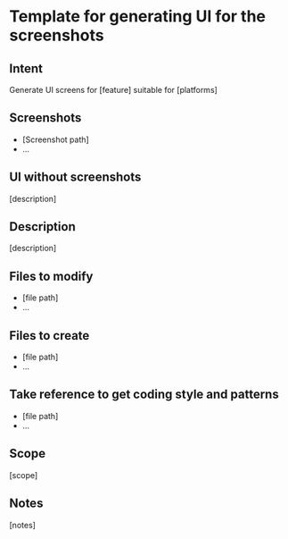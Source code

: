 # Template for generating UI for the screenshots

## Intent
Generate UI screens for [feature] suitable for [platforms]

## Screenshots
- [Screenshot path]
- ...

## UI without screenshots
[description]

## Description
[description]

## Files to modify
- [file path]
- ...

## Files to create
- [file path]
- ...

## Take reference to get coding style and patterns
- [file path]
- ...

## Scope
[scope]

## Notes
[notes]